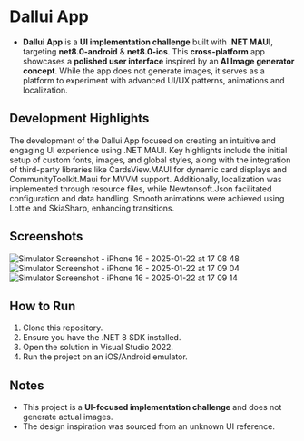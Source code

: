 # Dallui App
- **Dallui App** is a **UI implementation challenge** built with **.NET MAUI**, targeting **net8.0-android** & **net8.0-ios**. This **cross-platform** app showcases a **polished user interface** inspired by an **AI Image generator concept**. While the app does not generate images, it serves as a platform to experiment with advanced UI/UX patterns, animations and localization.

## Development Highlights
The development of the Dallui App focused on creating an intuitive and engaging UI experience using .NET MAUI. Key highlights include the initial setup of custom fonts, images, and global styles, along with the integration of third-party libraries like CardsView.MAUI for dynamic card displays and CommunityToolkit.Maui for MVVM support. Additionally, localization was implemented through resource files, while Newtonsoft.Json facilitated configuration and data handling. Smooth animations were achieved using Lottie and SkiaSharp, enhancing transitions.

## Screenshots
![Simulator Screenshot - iPhone 16 - 2025-01-22 at 17 08 48](https://github.com/user-attachments/assets/382111cc-bf62-4fd1-bb57-cde9f0c736aa)
![Simulator Screenshot - iPhone 16 - 2025-01-22 at 17 09 04](https://github.com/user-attachments/assets/69930a07-1821-41ac-8267-8f45e684f8bc)
![Simulator Screenshot - iPhone 16 - 2025-01-22 at 17 09 14](https://github.com/user-attachments/assets/c0e72c33-8ff9-4eae-88c9-7dca1acd1f43)

## How to Run
1. Clone this repository.  
2. Ensure you have the .NET 8 SDK installed.  
3. Open the solution in Visual Studio 2022.  
4. Run the project on an iOS/Android emulator.

## Notes
- This project is a **UI-focused implementation challenge** and does not generate actual images.  
- The design inspiration was sourced from an unknown UI reference.
